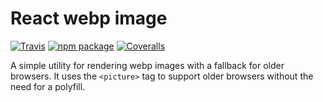 # React webp image

[![Travis][build-badge]][build]
[![npm package][npm-badge]][npm]
[![Coveralls][coveralls-badge]][coveralls]

A simple utility for rendering webp images with a fallback for older browsers. It uses the `<picture>` tag to support older browsers without the need for a polyfill.

[build-badge]: https://img.shields.io/travis/user/repo/master.png?style=flat-square
[build]: https://travis-ci.org/user/repo
[npm-badge]: https://img.shields.io/npm/v/npm-package.png?style=flat-square
[npm]: https://www.npmjs.org/package/npm-package
[coveralls-badge]: https://img.shields.io/coveralls/user/repo/master.png?style=flat-square
[coveralls]: https://coveralls.io/github/user/repo
